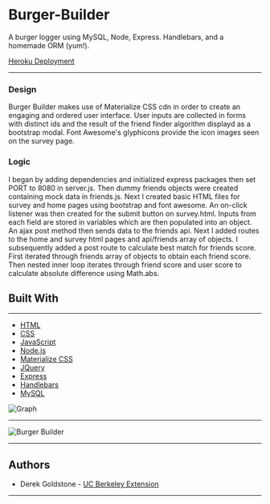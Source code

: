 # Burger-Builder

A burger logger using MySQL, Node, Express. Handlebars, and a homemade ORM (yum!).

[Heroku Deployment]()
___

### Design

Burger Builder makes use of Materialize CSS cdn in order to create an engaging and ordered user interface. User inputs are collected in forms with distinct ids and the result of the friend finder algorithm displayd as a bootstrap modal. Font Awesome's glyphicons provide the icon images seen on the survey page.


### Logic

I began by adding dependencies and initialized express packages then set PORT to 8080 in server.js. Then dummy friends objects were created containing mock data in friends.js. Next I created basic HTML files for survey and home pages using bootstrap and font awesome. An on-click listener was then created for the submit button on survey.html. Inputs from each field are stored in variables which are then populated into an object. An ajax post method then sends data to the friends api. Next I added routes to the home and survey html pages and api/friends array of objects. I subsequently added a post route to calculate best match for friends score. First iterated through friends array of objects to obtain each friend score. Then nested inner loop iterates through friend score and user score to calculate absolute difference using Math.abs. 


## Built With

___

* [HTML](https://developer.mozilla.org/en-US/docs/Web/Guide/HTML/HTML5)
* [CSS](https://developer.mozilla.org/en-US/docs/Web/CSS)
* [JavaScript](https://developer.mozilla.org/en-US/docs/Web/JavaScript/Reference)
* [Node.js](https://nodejs.org/en/docs/)
* [Materialize CSS](https://materializecss.com/)
* [JQuery](https://api.jquery.com/)
* [Express](https://www.npmjs.com/package/express)
* [Handlebars](https://handlebarsjs.com/)
* [MySQL](https://dev.mysql.com/doc/)


![Graph](images/graph.png)
___

![Burger Builder](images/home-screenshot.png)
___

## Authors

* Derek Goldstone - [UC Berkeley Extension](https://www.linkedin.com/in/derek-goldstone-482884a3/)

___